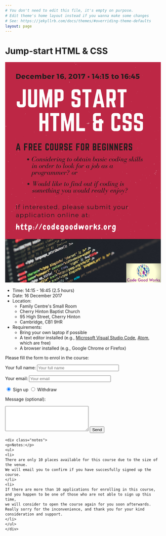 ```yaml
---
# You don't need to edit this file, it's empty on purpose.
# Edit theme's home layout instead if you wanna make some changes
# See: https://jekyllrb.com/docs/themes/#overriding-theme-defaults
layout: page
---
```


<h1>Jump-start HTML & CSS</h1>
<img class="poster" src="/assets/images/2017-12-16-jump-start-html-css.png">
<ul class="course-info">
<li>Time: 14:15 - 16:45 (2.5 hours)
</li>
<li>Date: 16 December 2017
</li>
<li>Location: 
  <ul class="location">
    <li>Family Centre's Small Room</li>
    <li>Cherry Hinton Baptist Church</li>
    <li>95 High Street, Cherry Hinton</li>
    <li>Cambridge, CB1 9HR</li>
  </ul>
</li>
<li>Requirements:
  <ul class="requirement">
    <li>Bring your own laptop if possible</li>
    <li>A text editor installed 
(e.g., <a href="https://code.visualstudio.com/download">Microsoft Visual Studio Code</a>, <a href="https://atom.io/">Atom</a>, which are free)</li>
    <li>A browser installed (e.g., Google Chrome or Firefox)</li>
  </ul>
</li>
</ul>
<p>
Please fill the form to enrol in the course:
</p>

<form id="application-form" method="POST" action="http://formspree.io/brother.yuci@gmail.com">

  <input type="hidden" name="_subject" value="Application for course Jump-start HTML & CSS" />
  <label for="fullname">Your full name:</label>
  <input type="text" name="fullname" placeholder="Your full name" size="30" required/>

  <label for="email">Your email:</label>
  <input type="email" name="_replyto" placeholder="Your email" size="30" required/>
  
  <input type="radio" name="enrolment" value="signup" checked="checked"> Sign up
  <input type="radio" name="enrolment" value="withdraw"> Withdraw
  
  <label for="message">Message (optional):</label>
  <textarea name="message" id="message" placeholder="" rows="5" cols="31" maxlength="200"></textarea>
  <input type="text" name="_gotcha" style="display:none" />
  <button type="submit">Send</button>

    <div class="notes">
    <p>Notes:</p>
    <ul>
    <li>
    There are only 10 places available for this course due to the size of the venue.
    We will email you to confirm if you have succesfully signed up the course.
    </li>
    <li>
    If there are more than 10 applications for enrolling in this course, 
    and you happen to be one of those who are not able to sign up this time, 
    we will consider to open the course again for you soon afterwards. 
    Really sorry for the inconvenience, and thank you for your kind consideration and support.
    </li>
    </ul>
    </div>

</form>

<script src="{{'/assets/js/enrolment.js'}}"></script>
